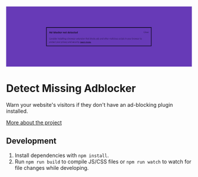 ![Missing ad-blocker plugin thumbnail](./assets/banner-1544x500.png)

# Detect Missing Adblocker

Warn your website's visitors if they don't have an ad-blocking plugin installed.

[More about the project](https://stefanbohacek.com/project/detect-missing-adblocker-wordpress-plugin/)

## Development

1. Install dependencies with `npm install`.
2. Run `npm run build` to compile JS/CSS files or `npm run watch` to watch for file changes while developing.
